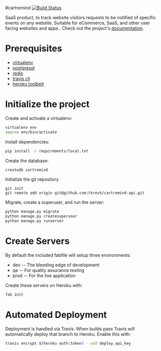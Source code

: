 #cartremind
[![Build Status](https://travis-ci.org/tkrevh/cartremind-api.svg?branch=master)](https://travis-ci.org/tkrevh/cartremind-api)

SaaS product, to track website visitors requests to be notified of specific events on any website. Suitable for eCommerce, SaaS, and other user facing websites and apps.. Check out the project's [documentation](http://tkrevh.github.io/cartremind-api/).

# Prerequisites 
- [virtualenv](https://virtualenv.pypa.io/en/latest/)
- [postgresql](http://www.postgresql.org/)
- [redis](http://redis.io/)
- [travis cli](http://blog.travis-ci.com/2013-01-14-new-client/)
- [heroku toolbelt](https://toolbelt.heroku.com/)

# Initialize the project
Create and activate a virtualenv:

```bash
virtualenv env
source env/bin/activate
```
Install dependencies:

```bash
pip install -r requirements/local.txt
```
Create the database:

```bash
createdb cartremind
```
Initialize the git repository

```
git init
git remote add origin git@github.com:tkrevh/cartremind-api.git
```

Migrate, create a superuser, and run the server:
```bash
python manage.py migrate
python manage.py createsuperuser
python manage.py runserver
```

# Create Servers
By default the included fabfile will setup three environments:

- dev -- The bleeding edge of development
- qa -- For quality assurance testing
- prod -- For the live application

Create these servers on Heroku with:

```bash
fab init
```

# Automated Deployment
Deployment is handled via Travis. When builds pass Travis will automatically deploy that branch to Heroku. Enable this with:
```bash
travis encrypt $(heroku auth:token) --add deploy.api_key
```
